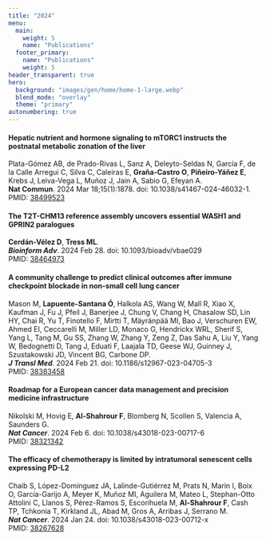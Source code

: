 ```yaml
---
title: "2024"
menu:
  main:
    weight: 5
    name: "Publications"
  footer_primary:
    name: "Publications"
    weight: 5
header_transparent: true
hero:
  background: "images/gen/home/home-1-large.webp"
  blend_mode: "overlay"
  theme: "primary"
autonumbering: true
---
```


#### Hepatic nutrient and hormone signaling to mTORC1 instructs the postnatal metabolic zonation of the liver
Plata-Gómez AB, de Prado-Rivas L, Sanz A, Deleyto-Seldas N, García F, de la Calle Arregui C, Silva C, Caleiras E, **Graña-Castro O**, **Piñeiro-Yáñez E**, Krebs J, Leiva-Vega L, Muñoz J, Jain A, Sabio G, Efeyan A.  
**Nat Commun**. 2024 Mar 18;15(1):1878. doi: 10.1038/s41467-024-46032-1.  
PMID: [38499523](https://pubmed.ncbi.nlm.nih.gov/38499523/)

#### The T2T-CHM13 reference assembly uncovers essential WASH1 and GPRIN2 paralogues
**Cerdán-Vélez D**, **Tress ML**.  
***Bioinform Adv***. 2024 Feb 28. doi: 10.1093/bioadv/vbae029  
PMID: [38464973](https://pubmed.ncbi.nlm.nih.gov/38464973/)

#### A community challenge to predict clinical outcomes after immune checkpoint blockade in non-small cell lung cancer
Mason M, **Lapuente-Santana Ó**, Halkola AS, Wang W, Mall R, Xiao X, Kaufman J, Fu J, Pfeil J, Banerjee J, Chung V, Chang H, Chasalow SD, Lin HY, Chai R, Yu T, Finotello F, Mirtti T, Mäyränpää MI, Bao J, Verschuren EW, Ahmed EI, Ceccarelli M, Miller LD, Monaco G, Hendrickx WRL, Sherif S, Yang L, Tang M, Gu SS, Zhang W, Zhang Y, Zeng Z, Das Sahu A, Liu Y, Yang W, Bedognetti D, Tang J, Eduati F, Laajala TD, Geese WJ, Guinney J, Szustakowski JD, Vincent BG, Carbone DP.  
***J Transl Med***. 2024 Feb 21. doi: 10.1186/s12967-023-04705-3  
PMID: [38383458](https://pubmed.ncbi.nlm.nih.gov/38383458/)

#### Roadmap for a European cancer data management and precision medicine infrastructure
Nikolski M, Hovig E, **Al-Shahrour F**, Blomberg N, Scollen S, Valencia A, Saunders G.  
***Nat Cancer***. 2024 Feb 6. doi: 10.1038/s43018-023-00717-6  
PMID: [38321342](https://pubmed.ncbi.nlm.nih.gov/38321342/)

#### The efficacy of chemotherapy is limited by intratumoral senescent cells expressing PD-L2
Chaib S, López-Domínguez JA, Lalinde-Gutiérrez M, Prats N, Marin I, Boix O, García-Garijo A, Meyer K, Muñoz MI, Aguilera M, Mateo L, Stephan-Otto Attolini C, Llanos S, Pérez-Ramos S, Escorihuela M, **Al-Shahrour F**, Cash TP, Tchkonia T, Kirkland JL, Abad M, Gros A, Arribas J, Serrano M.  
***Nat Cancer***. 2024 Jan 24. doi: 10.1038/s43018-023-00712-x  
PMID: [38267628](https://pubmed.ncbi.nlm.nih.gov/38267628/)